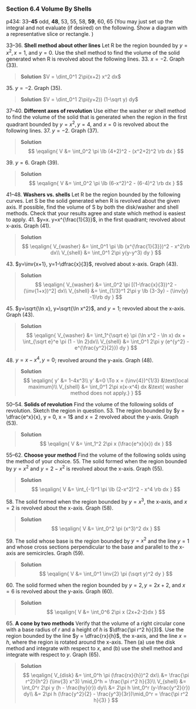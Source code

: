 ### Section 6.4 Volume By Shells
p434: 33–**45** odd, **48**, 53, 55, 58, **59**, 60, 65 (You may just set up the integral and not evaluate (if desired) on the following. Show a diagram with a representative slice or rectangle. )

33–36\. **Shell method about other lines** Let R be the region bounded by $y = x^2 , x = 1$, and $y = 0$. Use the shell method to find the volume of the solid generated when R is revolved about the following lines.
33\. $x=-2$. Graph (33).
>**Solution**
$V = \dint_0^1 2\pi(x+2) x^2 dx$

35\. $y=-2$. Graph (35).
>**Solution**
$V = \dint_0^1 2\pi(y+2)) (1-\sqrt y) dy$

37–40\. **Different axes of revolution** Use either the washer or shell method to find the volume of the solid that is generated when the region in the first quadrant bounded by $y = x^2 , y = 4$, and $x = 0$ is revolved about the following lines.
37\. $y=-2$. Graph (37).
>**Solution**
$$
\eqalign{
V &= \int_0^2 \pi \lb (4+2)^2 - (x^2+2)^2 \rb dx
}
$$

39\. $y=6$. Graph (39).
>**Solution**
$$
\eqalign{
V &= \int_0^2 \pi \lb (6-x^2)^2 - (6-4)^2 \rb dx
}
$$

41–48\. **Washers vs. shells** Let R be the region bounded by the following curves. Let S be the solid generated when R is revolved about the given axis. If possible, find the volume of S by both the disk/washer and shell methods. Check that your results agree and state which method is easiest to apply.
41\. $y=x. y=x^{\frac{1}{3}}$, in the first quadrant; revolved about x-axis. Graph (41).
>**Solution**
$$
\eqalign{
V_{washer} &= \int_0^1 \pi \lb (x^{\frac{1}{3}})^2 - x^2\rb dx\\
V_{shell} &= \int_0^1 2\pi y(y-y^3) dy
}
$$

43\. $y=\inv{x+1}, y=1-\dfrac{x}{3}$, revolved about x-axis. Graph (43).
>**Solution**
$$
\eqalign{
V_{washer} &= \int_0^2 \pi [(1-\frac{x}{3})^2 - (\inv{1+x})^2] dx\\
V_{shell} &= \int_{1/3}^1 2\pi y \lb (3-3y) - (\inv{y} -1)\rb dy
}
$$

45\. $y=\sqrt{\ln x}, y=\sqrt{\ln x^2}$, and $y=1$; revovled about the x-axis. Graph (43).
>**Solution**
$$
\eqalign{
V_{washer} &= \int_1^{\sqrt e} \pi (\ln x^2 - \ln x) dx + \int_{\sqrt e}^e \pi (1 - \ln 2)dx\\
V_{shell} &= \int_0^1 2\pi y (e^{y^2} - e^{\frac{y^2}{2}}) dy
}
$$

48\. $y=x-x^4, y = 0$; revolved around the y-axis. Graph (48).
>**Solution**
$$
\eqalign{
y' &= 1-4x^3\\
y' &=0 \To x = (\inv{4})^{1/3} &\text{local maximum}\\
V_{shell} &= \int_0^1 2\pi x(x-x^4) dx &\text{ washer method does not apply.}
}
$$

50–54\. **Solids of revolution** Find the volume of the following solids of revolution. Sketch the region in question.
53\. The region bounded by $y = \dfrac{e^x}{x}, y = 0, x = 1$ and $x = 2$ revolved about the y-axis. Graph (53).
>**Solution**
$$
\eqalign{
V &= \int_1^2 2\pi x (\frac{e^x}{x}) dx
}
$$

55–62\. **Choose your method** Find the volume of the following solids using the method of your choice.
55\. The solid formed when the region bounded by $y = x^2$ and $y = 2 - x^2$ is revolved about the x-axis. Graph (55).
>**Solution**
$$
\eqalign{
V &= \int_{-1}^1 \pi \lb (2-x^2)^2 - x^4 \rb dx
}
$$

58\. The solid formed when the region bounded by $y = x^3$, the x-axis, and $x = 2$ is revolved about the x-axis. Graph (58).
>**Solution**
$$
\eqalign{
V &= \int_0^2 \pi (x^3)^2 dx
}
$$

59\. The solid whose base is the region bounded by $y = x^2$ and the line $y = 1$ and whose cross sections perpendicular to the base and parallel to the x-axis are semicircles. Graph (59).
>**Solution**
$$
\eqalign{
V &= \int_0^1 \inv{2} \pi (\sqrt y)^2 dy
}
$$

60\. The solid formed when the region bounded by $y = 2, y = 2x + 2$, and $x = 6$ is revolved about the y-axis. Graph (60).
>**Solution**
$$
\eqalign{
V &= \int_0^6 2\pi x (2x+2-2)dx
}
$$

65\. **A cone by two methods** Verify that the volume of a right circular cone with a base radius of $r$ and a height of $h$ is $\dfrac{\pi r^2 h}{3}$. Use the region bounded by the line $y = \dfrac{rx}{h}$, the x-axis, and the line $x = h$, where the region is rotated around the x-axis. Then (a) use the disk method and integrate with respect to $x$, and (b) use the shell method and integrate with respect to $y$. Graph (65).
>**Solution**
$$
\eqalign{
V_{disk} &= \int_0^h \pi (\frac{rx}{h})^2 dx\\
 &= \frac{\pi r^2}{h^2} (\inv{3} x^3) \mid_0^h = \frac{\pi r^2 h}{3}\\
V_{shell} &= \int_0^r 2\pi y (h - \frac{hy}{r}) dy\\
&= 2\pi h \int_0^r (y-\frac{y^2}{r}) dy\\
&= 2\pi h (\frac{y^2}{2} - \frac{y^3}{3r})\mid_0^r = \frac{\pi r^2 h}{3}
}
$$

